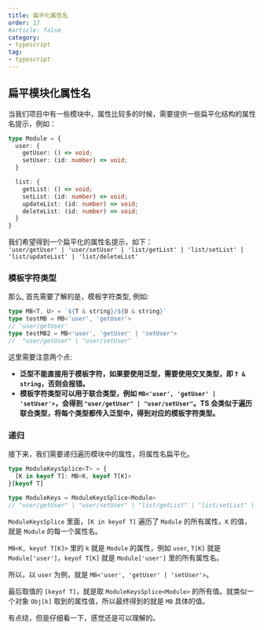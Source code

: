 ```yaml
---
title: 扁平化属性名
order: 17
#article: false
category:
- typescript
tag:
- typescript
---
```


## 扁平模块化属性名

当我们项目中有一些模块中，属性比较多的时候，需要提供一些扁平化结构的属性名提示，例如：

```typescript
type Module = {
  user: {
    getUser: () => void;
    setUser: (id: number) => void;
  }

  list: {
    getList: () => void;
    setList: (id: number) => void;
    updateList: (id: number) => void;
    deleteList: (id: number) => void;
  }
}
```

我们希望得到一个扁平化的属性名提示，如下：        
`'user/getUser' | 'user/setUser' | 'list/getList' | 'list/setList' | 'list/updateList' | 'list/deleteList'`    


### 模板字符类型

那么, 首先需要了解的是，模板字符类型, 例如:

```typescript
type MB<T, U> = `${T & string}/${U & string}`
type testMB = MB<'user', 'getUser'> 
// 'user/getUser'
type testMB2 = MB<'user', 'getUser' | 'setUser'>
//  "user/getUser" | "user/setUser"
```

这里需要注意两个点:

* **泛型不能直接用于模板字符，如果要使用泛型，需要使用交叉类型，即 `T & string`，否则会报错。**
* **模板字符类型可以用于联合类型，例如 `MB<'user', 'getUser' | 'setUser'>`，会得到 `"user/getUser" | "user/setUser"`。TS 会类似于遍历联合类型，将每个类型都传入泛型中，得到对应的模板字符类型。**

### 递归

接下来，我们需要递归遍历模块中的属性，将属性名扁平化。

```typescript
type ModuleKeysSplice<T> = {
  [K in keyof T]: MB<K, keyof T[K]>
}[keyof T]

type ModuleKeys = ModuleKeysSplice<Module>
// "user/getUser" | "user/setUser" | "list/getList" | "list/setList" | "list/updateList" | "list/deleteList"
```

`ModuleKeysSplice` 里面，`[K in keyof T]` 遍历了 `Module` 的所有属性，`K` 的值，就是 `Module` 的每一个属性名。


`MB<K, keyof T[K]>` 里的 `k` 就是 `Module` 的属性，例如 `user`, `T[K]` 就是 `Module['user']`，`keyof T[K]` 就是 `Module['user']` 里的所有属性名。

所以，以 `user` 为例，就是 `MB<'user', 'getUser' | 'setUser'>`。

最后取值的 `[keyof T]`，就是取 `ModuleKeysSplice<Module>` 的所有值。就类似一个对象 `Obj[k]` 取到的属性值，所以最终得到的就是 `MB` 具体的值。

有点绕，但是仔细看一下，感觉还是可以理解的。 
